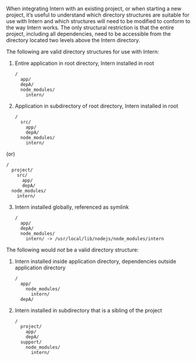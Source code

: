 When integrating Intern with an existing project, or when starting a new project, it’s useful to understand which directory structures are suitable for use with Intern and which structures will need to be modified to conform to the way Intern works. The only structural restriction is that the entire project, including all dependencies, need to be accessible from the directory located two levels above the Intern directory.

The following are valid directory structures for use with Intern:

1. Entire application in root directory, Intern installed in root

   ```
   /
     app/
     depA/
     node_modules/
       intern/
   ```

2. Application in subdirectory of root directory, Intern installed in root

   ```
   /
     src/
       app/
       depA/
     node_modules/
       intern/
   ```

(or)

   ```
   /
     project/
       src/
         app/
         depA/
     node_modules/
       intern/
   ```

3. Intern installed globally, referenced as symlink

   ```
   /
     app/
     depA/
     node_modules/
       intern/ -> /usr/local/lib/nodejs/node_modules/intern
   ```

The following would *not* be a valid directory structure:

1. Intern installed inside application directory, dependencies outside application directory

   ```
   /
     app/
       node_modules/
         intern/
     depA/
   ```

2. Intern installed in subdirectory that is a sibling of the project

   ```
   /
     project/
       app/
       depA/
     support/
       node_modules/
         intern/
   ```